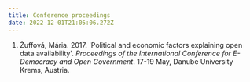 ```yaml
---
title: Conference proceedings
date: 2022-12-01T21:05:06.272Z
---
```


1. Žuffová, Mária. 2017. 'Political and economic factors explaining open data availability'. *Proceedings of the International Conference for E-Democracy and Open Government*. 17-19 May, Danube University Krems, Austria.